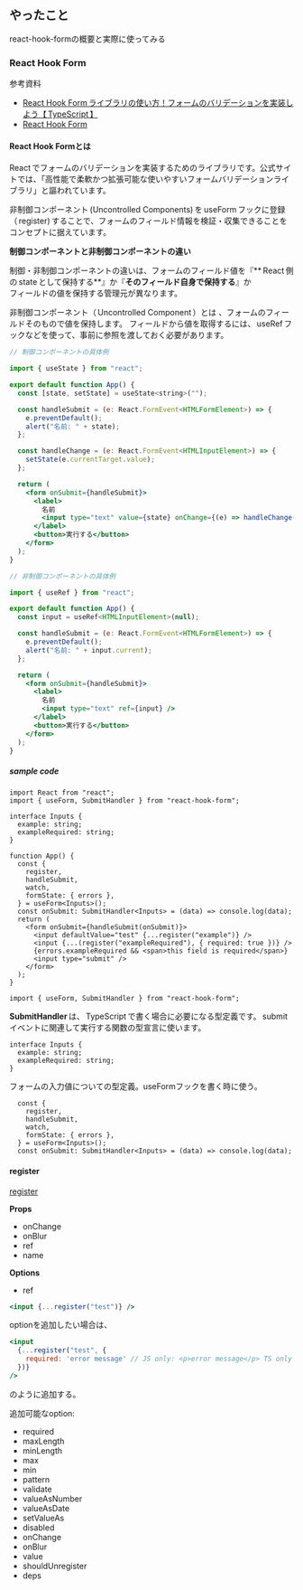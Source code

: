 ## やったこと
react-hook-formの概要と実際に使ってみる

### React Hook Form
参考資料
- [React Hook Form ライブラリの使い方！フォームのバリデーションを実装しよう【 TypeScript 】](https://xn--eckhu0e2b3a6i6dsh.net/react-hook-form/)
- [React Hook Form](https://react-hook-form.com/get-started)

#### React Hook Formとは
React でフォームのバリデーションを実装するためのライブラリです。公式サイトでは、「高性能で柔軟かつ拡張可能な使いやすいフォームバリデーションライブラリ」と謳われています。  

非制御コンポーネント (Uncontrolled Components) を useForm フックに登録（ register) することで、フォームのフィールド情報を検証・収集できることをコンセプトに据えています。  

**制御コンポーネントと非制御コンポーネントの違い**  

制御・非制御コンポーネントの違いは、フォームのフィールド値を『** React 側の state として保持する**』か『**そのフィールド自身で保持する**』か  
フィールドの値を保持する管理元が異なります。  

非制御コンポーネント（ Uncontrolled Component ）とは 、フォームのフィールドそのもので値を保持します。 フィールドから値を取得するには、 useRef フックなどを使って、事前に参照を渡しておく必要があります。

```jsx
// 制御コンポーネントの具体例

import { useState } from "react";

export default function App() {
  const [state, setState] = useState<string>("");

  const handleSubmit = (e: React.FormEvent<HTMLFormElement>) => {
    e.preventDefault();
    alert("名前: " + state);
  };

  const handleChange = (e: React.FormEvent<HTMLInputElement>) => {
    setState(e.currentTarget.value);
  };

  return (
    <form onSubmit={handleSubmit}>
      <label>
        名前
        <input type="text" value={state} onChange={(e) => handleChange(e)} />
      </label>
      <button>実行する</button>
    </form>
  );
}
```

```jsx
// 非制御コンポーネントの具体例

import { useRef } from "react";

export default function App() {
  const input = useRef<HTMLInputElement>(null);

  const handleSubmit = (e: React.FormEvent<HTMLFormElement>) => {
    e.preventDefault();
    alert("名前: " + input.current);
  };

  return (
    <form onSubmit={handleSubmit}>
      <label>
        名前
        <input type="text" ref={input} />
      </label>
      <button>実行する</button>
    </form>
  );
}
```

##### sample code
```tsx
import React from "react";
import { useForm, SubmitHandler } from "react-hook-form";

interface Inputs {
  example: string;
  exampleRequired: string;
}

function App() {
  const {
    register,
    handleSubmit,
    watch,
    formState: { errors },
  } = useForm<Inputs>();
  const onSubmit: SubmitHandler<Inputs> = (data) => console.log(data);
  return (
    <form onSubmit={handleSubmit(onSubmit)}>
      <input defaultValue="test" {...register("example")} />
      <input {...(register("exampleRequired"), { required: true })} />
      {errors.exampleRequired && <span>this field is required</span>}
      <input type="submit" />
    </form>
  );
}
```

```tsx
import { useForm, SubmitHandler } from "react-hook-form";
```
**SubmitHandler** は、 TypeScript で書く場合に必要になる型定義です。 submit イベントに関連して実行する関数の型宣言に使います。  

```tsx
interface Inputs {
  example: string;
  exampleRequired: string;
}
```
フォームの入力値についての型定義。useFormフックを書く時に使う。  

```tsx
  const {
    register,
    handleSubmit,
    watch,
    formState: { errors },
  } = useForm<Inputs>();
  const onSubmit: SubmitHandler<Inputs> = (data) => console.log(data);
```

#### register
[register](https://react-hook-form.com/api/useform/register)  

**Props**
- onChange	
- onBlur	
- ref
- name

**Options**
- ref
```jsx
<input {...register("test")} />
```

optionを追加したい場合は、
```jsx
<input
  {...register("test", {
    required: 'error message' // JS only: <p>error message</p> TS only support string
  })}
/>
```
のように追加する。

追加可能なoption:
- required
- maxLength
- minLength
- max
- min
- pattern
- validate
- valueAsNumber
- valueAsDate
- setValueAs
- disabled
- onChange
- onBlur
- value
- shouldUnregister
- deps









